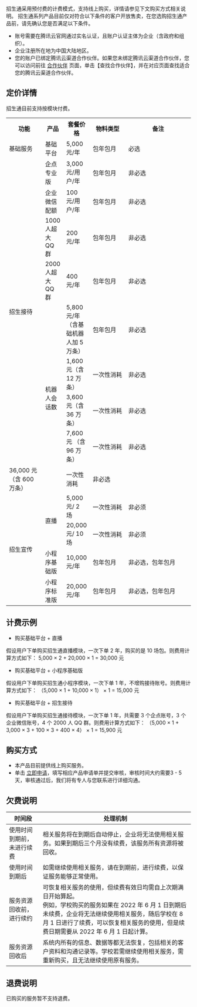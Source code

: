 招生通采用预付费的计费模式，支持线上购买，详情请参见下文购买方式相关说明。
招生通系列产品目前仅对符合以下条件的客户开放售卖，在您选购招生通产品前，请先确认您是否满足以下条件。
- 账号需要在腾讯云官网通过实名认证，且账户认证主体为企业（含政府和组织）。
- 企业注册所在地为中国大陆地区。
- 您的账户已绑定腾讯云渠道合作伙伴。如果您未绑定腾讯云渠道合作伙伴，您可以访问前往 [合作伙伴](https://partners.cloud.tencent.com/) 页面，单击【查找合作伙伴】，并在对应页面查找适合您的腾讯云渠道合作伙伴。

## 定价详情
招生通目前支持按模块付费。

<table>
<tr>
<th width="90">功能</th>
<th>产品</th>
<th>套餐价格</th>
<th width="100">物料类型</th>
<th width="200">备注</th>
</tr>
<tr>
<td>基础服务</td>
<td>基础平台</td>
<td>5,000 元/年</td>
<td>包年包月</td>
<td>必选</td>
</tr>
<tr>
<td rowspan="8">招生接待</td>
<td>企点专业版</td>
<td>3,000 元/用户/年</td>
<td>包年包月</td>
<td>非必选</td>
</tr>
<tr>
<td>企业微信配额</td>
<td>100 元/用户/年</td>
<td>包年包月</td>
<td>非必选</td>
</tr>
<tr>
<td>1000 人超大 QQ 群</td>
<td>200 元/年</td>
<td>包年包月</td>
<td>非必选</td>
</tr>
<tr>
<td>2000 人超大 QQ 群</td>
<td>400 元/年</td>
<td>包年包月</td>
<td>非必选</td>
</tr>
<tr>
<td rowspan="5">机器人会话数</td>
<td>5,800 元/年（含基础机器人加 5 万条）</td>
<td>包年包月</td>
<td>非必选</td>
</tr>
<tr>
<td>1,600 元（含 12 万条）</td>
<td>一次性消耗</td>
<td>非必选</td>
</tr>
<tr>
<td>3,600 元（含 36 万条）</td>
<td>一次性消耗</td>
<td>非必选</td>
</tr>
<tr>
<td>7,600 元 （含 96 万条）</td>
<td>一次性消耗</td>
<td>非必选</td>
</tr>
<tr>
<td>36,000 元 （含 600万条）</td>
<td>一次性消耗</td>
<td>非必选</td>
</tr>
<tr>
<td rowspan="4">招生宣传</td>
<td rowspan="2">直播</td>
<td>5,000 元/ 2 场</td>
<td>一次性消耗</td>
<td>非必须</td>
</tr>
<tr>
<td>20,000 元/ 10 场</td>
<td>一次性消耗</td>
<td>非必须</td>
</tr>
<tr>
<td>小程序基础版</td>
<td>10,000 元/年</td>
<td>包年包月</td>
<td>非必选，包年包月</td>
</tr>
<tr>
<td>小程序标准版</td>
<td>20,000 元/年</td>
<td>包年包月</td>
<td>非必选，包年包月</td>
</tr>
</table>



## 计费示例
- 购买基础平台 + 直播

假设用户下单购买招生通直播模块，一次下单 2 年，购买的是 10 场包。则费用计算方式如下：
5,000 × 2  + 20,000 × 1 = 30,000 元

- 购买基础平台 + 小程序基础版

假设用户下单购买招生通小程序模块，一次下单 1 年，不增购接待账号。则费用计算方式如下：
（5,000 × 1 + 10,000 × 1） × 1 = 15,000 元

- 购买基础平台 + 招生接待

假设用户下单购买招生通接待模块，一次下单 1 年，共需要 3 个企点账号，3 个企业微信账号，4 个 2000 人 QQ 群。则费用计算方式如下：
（5,000 × 1 + 3,000 × 3 + 100 × 3 + 400 × 4） × 1 = 15,900 元


## 购买方式
- 本产品目前提供线上购买服务。
- 单击 [立即申请](https://cloud.tencent.com/apply/p/x7bin29r48)，填写相应产品申请单并提交审核，审核时间大约需要3 - 5天，审核通过后，我们将有专人与您联系进行详细沟通。

## 欠费说明

| 时间段 | 处理机制 |
|---------|---------|
| 使用时间到期前，未进行续费 | 相关服务将在到期后自动停止，企业将无法使用相关服务。如果到期后三个月没有续费，该服务所有资源将被回收。 |
| 使用时间到期后 | 如需继续使用相关服务，请在到期前，进行续费，以保证服务能够正常使用。 |
| 服务资源回收前，进行续约 | 可恢复相关服务的使用，但续费有效日均需自上次期满日开始算起。<br>例如，学校购买的服务如果在 2022 年 6 月 1 日到期后未续费，企业将无法继续使用相关服务，随后学校在 8 月 1 日进行了续费，可以恢复相关服务的使用，但是续费日期需要从 2022 年 6 月 1 日起计算。 |
| 服务资源回收后 | 系统内所有的信息、数据等都无法恢复，包括相关的客户资料和沟通记录等。学校若需继续使用相关服务，需重新购买，且无法继续使用原有服务。 |

## 退费说明
已购买的服务暂不支持退费。
